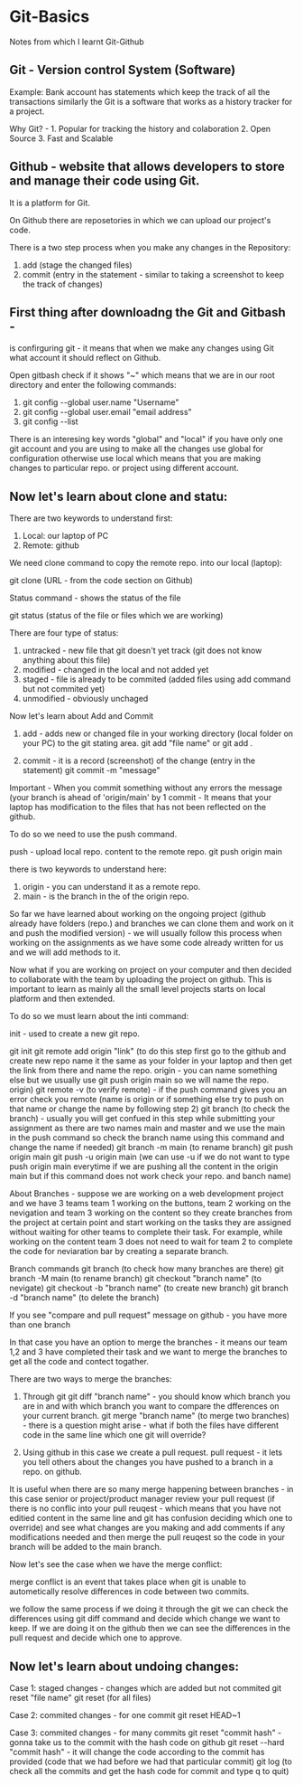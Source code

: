 # Git-Basics
Notes from which I learnt Git-Github

## Git - Version control System (Software)
Example: Bank account has statements which keep the track of all the transactions similarly the Git is a software that works as a history tracker for a project.

Why Git? - 1. Popular for tracking the history and colaboration
2. Open Source
3. Fast and Scalable

## Github - website that allows developers to store and manage their code using Git.
It is a platform for Git.

On Github there are reposetories in which we can upload our project's code.

There is a two step process when you make any changes in the Repository:
1. add (stage the changed files)
2. commit (entry in the statement - similar to taking a screenshot to keep the track of changes)

## First thing after downloadng the Git and Gitbash -
is confirguring git - it means that when we make any changes using Git what account it should reflect on Github.

Open gitbash check if it shows "~" which means that we are in our root directory and enter the following commands:
1. git config --global user.name "Username"
2. git config --global user.email "email address"
3. git config --list

There is an interesing key words "global" and "local" if you have only one git account and you are using to make all the changes use global for configuration otherwise use local which means that you are making changes to particular repo. or project using different account.

## Now let's learn about clone and statu:

There are two keywords to understand first:
1. Local: our laptop of PC
2. Remote: github

We need clone command to copy the remote repo. into our local (laptop):

git clone (URL - from the code section on Github)

Status command - shows the status of the file

git status (status of the file or files which we are working)

There are four type of status:
1. untracked - new file that git doesn't yet track (git does not know anything about this file)
2. modified - changed in the local and not added yet
3. staged - file is already to be commited (added files using add command but not commited yet)
4. unmodified - obviously unchaged

Now let's learn about Add and Commit

1. add - adds new or changed file in your working directory (local folder on your PC) to the git stating area.
   git add "file name" or git add .

2. commit - it is a record (screenshot) of the change (entry in the statement)
   git commit -m "message"

Important - When you commit something without any errors the message (your branch is ahead of 'origin/main' by 1 commit - It means that your laptop has modification to the files that has not been reflected on the github.

To do so we need to use the push command.

push - upload local repo. content to the remote repo.
  git push origin main

there is two keywords to understand here:
1. origin - you can understand it as a remote repo.
2. main - is the branch in the of the origin repo.

So far we have learned about working on the ongoing project (github already have folders (repo.) and branches we can clone them and work on it and push the modified version) - we will usually follow this process when working on the assignments as we have some code already written for us and we will add methods to it.

Now what if you are working on project on your computer and then decided to collaborate with the team by uploading the project on github. This is important to learn as mainly all the small level projects starts on local platform and then extended.

To do so we must learn about the inti command:

init - used to create a new git repo.

  git init
  git remote add origin "link" (to do this step first go to the github and create new repo name it the same as your folder in your laptop and then get the link from there and name the repo. origin - you can name something else but we usually use git push origin main so we will name the repo. origin)
  git remote -v (to verify remote) - if the push command gives you an error check you remote (name is origin or if something else try to push on that name or change the name by following step 2)
  git branch (to check the branch) - usually you will get confued in this step while submitting your assignment as there are two names main and master and we use the main in the push command so check the branch name using this command and change the name if needed)
  git branch -m main (to rename branch)
  git push origin main
  git push -u origin main (we can use -u if we do not want to type push origin main everytime if we are pushing all the content in the origin main but if this command does not work check your repo. and banch name)

About Branches - suppose we are working on a web development project and we have 3 teams team 1 working on the buttons, team 2 working on the nevigation and team 3 working on the content so they create branches from the project at certain point and start working on the tasks they are assigned without waiting for other teams to complete their task. For example, while working on the content team 3 does not need to wait for team 2 to complete the code for neviaration bar by creating a separate branch. 
  
Branch commands
  git branch (to check how many branches are there)
  git branch -M main (to rename branch)
  git checkout "branch name" (to nevigate)
  git checkout -b "branch name" (to create new branch)
  git branch -d "branch name" (to delete the branch)

If you see "compare and pull request" message on github - you have more than one branch

In that case you have an option to merge the branches - it means our team 1,2 and 3 have completed their task and we want to merge the branches to get all the code and contect togather.

There are two ways to merge the branches:
1. Through git
  git diff "branch name" - you should know which branch you are in and with which branch you want to compare the dfferences on your current branch.
  git merge "branch name" (to merge two branches) - there is a question might arise - what if both the files have different code in the same line which one git will override?


2. Using github
   in this case we create a pull request.
   pull request - it lets you tell others about the changes you have pushed to a branch in a repo. on github.

It is useful when there are so many merge happening between branches - in this case senior or project/product manager review your pull request (if there is no conflic into your pull reuqest - which means that you have not editied content in the same line and git has confusion deciding which one to override) and see what changes are you making and add comments if any modifications needed and then merge the pull reuqest so the code in your branch will be added to the main branch.

Now let's see the case when we have the merge conflict:

merge conflict is an event that takes place when git is unable to autometically resolve differences in code between two commits.

we follow the same process if we doing it through the git we can check the differences using git diff command and decide which change we want to keep. If we are doing it on the github then we can see the differences in the pull request and decide which one to approve.

## Now let's learn about undoing changes:

Case 1: staged changes - changes which are added but not commited 
  git reset "file name"
  git reset (for all files)

Case 2: commited changes - for one commit
  git reset HEAD~1

Case 3: commited changes - for many commits
  git reset "commit hash" - gonna take us to the commit with the hash code on github
  git reset --hard "commit hash" - it will change the code according to the commit has provided (code that we had before we had that particular commit)
  git log (to check all the commits and get the hash code for commit and type q to quit)




